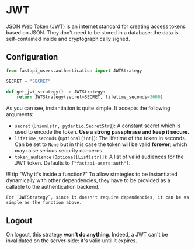 # JWT

[JSON Web Token (JWT)](https://jwt.io/introduction) is an internet standard for creating access tokens based on JSON. They don't need to be stored in a database: the data is self-contained inside and cryptographically signed.

## Configuration

```py
from fastapi_users.authentication import JWTStrategy

SECRET = "SECRET"

def get_jwt_strategy() -> JWTStrategy:
    return JWTStrategy(secret=SECRET, lifetime_seconds=3600)
```

As you can see, instantiation is quite simple. It accepts the following arguments:

* `secret` (`Union[str, pydantic.SecretStr]`): A constant secret which is used to encode the token. **Use a strong passphrase and keep it secure.**
* `lifetime_seconds` (`Optional[int]`): The lifetime of the token in seconds. Can be set to `None` but in this case the token will be valid **forever**; which may raise serious security concerns.
* `token_audience` (`Optional[List[str]]`): A list of valid audiences for the JWT token. Defaults to `["fastapi-users:auth"]`.

!!! tip "Why it's inside a function?"
    To allow strategies to be instantiated dynamically with other dependencies, they have to be provided as a callable to the authentication backend.

    For `JWTStrategy`, since it doesn't require dependencies, it can be as simple as the function above.

## Logout

On logout, this strategy **won't do anything**. Indeed, a JWT can't be invalidated on the server-side: it's valid until it expires.
